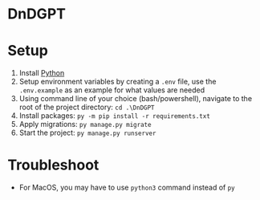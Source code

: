 # DnDGPT

# Setup

1. Install [Python](https://www.python.org/downloads/)
2. Setup environment variables by creating a `.env` file, use the `.env.example` as an example for what values are needed
3. Using command line of your choice (bash/powershell), navigate to the root of the project directory: `cd .\DnDGPT`
4. Install packages: `py -m pip install -r requirements.txt`
5. Apply migrations: `py manage.py migrate`
6. Start the project: `py manage.py runserver`

# Troubleshoot

- For MacOS, you may have to use `python3` command instead of `py`
